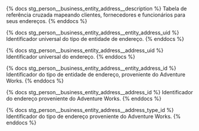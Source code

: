 {% docs stg_person__business_entity_address__description %}
Tabela de referência cruzada mapeando clientes, fornecedores e funcionários para seus endereços.
{% enddocs %}

{% docs stg_person__business_entity_address__entity_address_uid %}
Identificador universal do tipo de entidade de endereço.
{% enddocs %}

{% docs stg_person__business_entity_address__address_uid %}
Identificador universal do endereço.
{% enddocs %}

{% docs stg_person__business_entity_address__entity_address_id %}
Identificador do tipo de entidade de endereço, proveniente do Adventure Works.
{% enddocs %}

{% docs stg_person__business_entity_address__address_id %}
Identificador do endereço proveniente do Adventure Works.
{% enddocs %}

{% docs stg_person__business_entity_address__address_type_id %}
Identificador do tipo de endereço proveniente do Adventure Works.
{% enddocs %}
